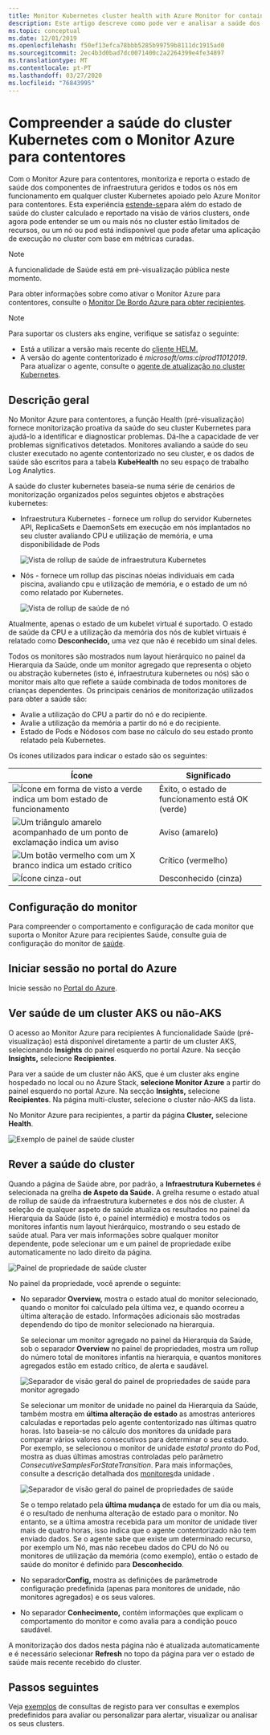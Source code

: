 ```yaml
---
title: Monitor Kubernetes cluster health with Azure Monitor for containers [ Microsoft Docs
description: Este artigo descreve como pode ver e analisar a saúde dos seus clusters AKS e não-AKS com o Monitor Azure para contentores.
ms.topic: conceptual
ms.date: 12/01/2019
ms.openlocfilehash: f50ef13efca78bbb5285b99759b8111dc1915ad0
ms.sourcegitcommit: 2ec4b3d0bad7dc0071400c2a2264399e4fe34897
ms.translationtype: MT
ms.contentlocale: pt-PT
ms.lasthandoff: 03/27/2020
ms.locfileid: "76843995"
---
```

# <a name="understand-kubernetes-cluster-health-with-azure-monitor-for-containers"></a>Compreender a saúde do cluster Kubernetes com o Monitor Azure para contentores

Com o Monitor Azure para contentores, monitoriza e reporta o estado de saúde dos componentes de infraestrutura geridos e todos os nós em funcionamento em qualquer cluster Kubernetes apoiado pelo Azure Monitor para contentores. Esta experiência [estende-se](container-insights-analyze.md#multi-cluster-view-from-azure-monitor)para além do estado de saúde do cluster calculado e reportado na visão de vários clusters, onde agora pode entender se um ou mais nós no cluster estão limitados de recursos, ou um nó ou pod está indisponível que pode afetar uma aplicação de execução no cluster com base em métricas curadas.

>[!NOTE]
>A funcionalidade de Saúde está em pré-visualização pública neste momento.
>

Para obter informações sobre como ativar o Monitor Azure para contentores, consulte o [Monitor De Bordo Azure para obter recipientes](container-insights-onboard.md).

>[!NOTE]
>Para suportar os clusters aks engine, verifique se satisfaz o seguinte:
>- Está a utilizar a versão mais recente do [cliente HELM.](https://helm.sh/docs/using_helm/)
>- A versão do agente contentorizado é *microsoft/oms:ciprod11012019*. Para atualizar o agente, consulte o [agente de atualização no cluster Kubernetes](container-insights-manage-agent.md#upgrade-agent-on-monitored-kubernetes-cluster).
>

## <a name="overview"></a>Descrição geral

No Monitor Azure para contentores, a função Health (pré-visualização) fornece monitorização proativa da saúde do seu cluster Kubernetes para ajudá-lo a identificar e diagnosticar problemas. Dá-lhe a capacidade de ver problemas significativos detetados. Monitores avaliando a saúde do seu cluster executado no agente contentorizado no seu cluster, e os dados de saúde são escritos para a tabela **KubeHealth** no seu espaço de trabalho Log Analytics. 

A saúde do cluster kubernetes baseia-se numa série de cenários de monitorização organizados pelos seguintes objetos e abstrações kubernetes:

- Infraestrutura Kubernetes - fornece um rollup do servidor Kubernetes API, ReplicaSets e DaemonSets em execução em nós implantados no seu cluster avaliando CPU e utilização de memória, e uma disponibilidade de Pods

    ![Vista de rollup de saúde de infraestrutura Kubernetes](./media/container-insights-health/health-view-kube-infra-01.png)

- Nós - fornece um rollup das piscinas nóeias individuais em cada piscina, avaliando cpu e utilização de memória, e o estado de um nó como relatado por Kubernetes.

    ![Vista de rollup de saúde de nó](./media/container-insights-health/health-view-nodes-01.png)

Atualmente, apenas o estado de um kubelet virtual é suportado. O estado de saúde da CPU e a utilização da memória dos nós de kublet virtuais é relatado como **Desconhecido,** uma vez que não é recebido um sinal deles.

Todos os monitores são mostrados num layout hierárquico no painel da Hierarquia da Saúde, onde um monitor agregado que representa o objeto ou abstração kubernetes (isto é, infraestrutura kubernetes ou nós) são o monitor mais alto que reflete a saúde combinada de todos monitores de crianças dependentes. Os principais cenários de monitorização utilizados para obter a saúde são:

* Avalie a utilização do CPU a partir do nó e do recipiente.
* Avalie a utilização da memória a partir do nó e do recipiente.
* Estado de Pods e Nódosos com base no cálculo do seu estado pronto relatado pela Kubernetes.

Os ícones utilizados para indicar o estado são os seguintes:

|Ícone|Significado|  
|--------|-----------|  
|![Ícone em forma de visto a verde indica um bom estado de funcionamento](./media/container-insights-health/healthyicon.png)|Êxito, o estado de funcionamento está OK (verde)|  
|![Um triângulo amarelo acompanhado de um ponto de exclamação indica um aviso](./media/container-insights-health/warningicon.png)|Aviso (amarelo)|  
|![Um botão vermelho com um X branco indica um estado crítico](./media/container-insights-health/criticalicon.png)|Crítico (vermelho)|  
|![Ícone cinza-out](./media/container-insights-health/grayicon.png)|Desconhecido (cinza)|  

## <a name="monitor-configuration"></a>Configuração do monitor

Para compreender o comportamento e configuração de cada monitor que suporta o Monitor Azure para recipientes Saúde, consulte guia de configuração do monitor de [saúde](container-insights-health-monitors-config.md).

## <a name="sign-in-to-the-azure-portal"></a>Iniciar sessão no portal do Azure

Inicie sessão no [Portal do Azure](https://portal.azure.com). 

## <a name="view-health-of-an-aks-or-non-aks-cluster"></a>Ver saúde de um cluster AKS ou não-AKS

O acesso ao Monitor Azure para recipientes A funcionalidade Saúde (pré-visualização) está disponível diretamente a partir de um cluster AKS, selecionando **Insights** do painel esquerdo no portal Azure. Na secção **Insights,** selecione **Recipientes**. 

Para ver a saúde de um cluster não AKS, que é um cluster aks engine hospedado no local ou no Azure Stack, **selecione Monitor Azure** a partir do painel esquerdo no portal Azure. Na secção **Insights,** selecione **Recipientes**.  Na página multi-cluster, selecione o cluster não-AKS da lista.

No Monitor Azure para recipientes, a partir da página **Cluster,** selecione **Health**.

![Exemplo de painel de saúde cluster](./media/container-insights-health/container-insights-health-page.png)

## <a name="review-cluster-health"></a>Rever a saúde do cluster

Quando a página de Saúde abre, por padrão, a **Infraestrutura Kubernetes** é selecionada na grelha **de Aspeto da Saúde.**  A grelha resume o estado atual de rollup de saúde da infraestrutura kubernetes e dos nós de cluster. A seleção de qualquer aspeto de saúde atualiza os resultados no painel da Hierarquia da Saúde (isto é, o painel intermédio) e mostra todos os monitores infantis num layout hierárquico, mostrando o seu estado de saúde atual. Para ver mais informações sobre qualquer monitor dependente, pode selecionar um e um painel de propriedade exibe automaticamente no lado direito da página. 

![Painel de propriedade de saúde cluster](./media/container-insights-health/health-view-property-pane.png)

No painel da propriedade, você aprende o seguinte:

- No separador **Overview,** mostra o estado atual do monitor selecionado, quando o monitor foi calculado pela última vez, e quando ocorreu a última alteração de estado. Informações adicionais são mostradas dependendo do tipo de monitor selecionado na hierarquia.

    Se selecionar um monitor agregado no painel da Hierarquia da Saúde, sob o separador **Overview** no painel de propriedades, mostra um rollup do número total de monitores infantis na hierarquia, e quantos monitores agregados estão em estado crítico, de alerta e saudável. 

    ![Separador de visão geral do painel de propriedades de saúde para monitor agregado](./media/container-insights-health/health-overview-aggregate-monitor.png)

    Se selecionar um monitor de unidade no painel da Hierarquia da Saúde, também mostra em **última alteração de estado** as amostras anteriores calculadas e reportadas pelo agente contentorizado nas últimas quatro horas. Isto baseia-se no cálculo dos monitores da unidade para comparar vários valores consecutivos para determinar o seu estado. Por exemplo, se selecionou o monitor de unidade *estatal pronto* do Pod, mostra as duas últimas amostras controladas pelo parâmetro *ConsecutiveSamplesForStateTransition*. Para mais informações, consulte a descrição detalhada dos [monitores](container-insights-health-monitors-config.md#unit-monitors)da unidade .
    
    ![Separador de visão geral do painel de propriedades de saúde](./media/container-insights-health/health-overview-unit-monitor.png)

    Se o tempo relatado pela **última mudança** de estado for um dia ou mais, é o resultado de nenhuma alteração de estado para o monitor. No entanto, se a última amostra recebida para um monitor de unidade tiver mais de quatro horas, isso indica que o agente contentorizado não tem enviado dados. Se o agente sabe que existe um determinado recurso, por exemplo um Nó, mas não recebeu dados do CPU do Nó ou monitores de utilização da memória (como exemplo), então o estado de saúde do monitor é definido para **Desconhecido**.  

- No separador**Config,** mostra as definições de parâmetrode configuração predefinida (apenas para monitores de unidade, não monitores agregados) e os seus valores.
- No separador **Conhecimento,** contém informações que explicam o comportamento do monitor e como avalia para a condição pouco saudável.

A monitorização dos dados nesta página não é atualizada automaticamente e é necessário selecionar **Refresh** no topo da página para ver o estado de saúde mais recente recebido do cluster.

## <a name="next-steps"></a>Passos seguintes

Veja [exemplos](container-insights-log-search.md#search-logs-to-analyze-data) de consultas de registo para ver consultas e exemplos predefinidos para avaliar ou personalizar para alertar, visualizar ou analisar os seus clusters.
